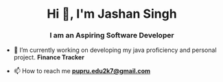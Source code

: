 <h1 align="center">Hi 👋, I'm Jashan Singh</h1>
<h3 align="center">I am an Aspiring Software Developer</h3>

- 🔭 I’m currently working on developing my java proficiency and personal project. **Finance Tracker**

- 📫 How to reach me **pupru.edu2k7@gmail.com**

